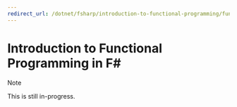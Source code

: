 ```yaml
---
redirect_url: /dotnet/fsharp/introduction-to-functional-programming/functions-as-first-class-values
---
```


# Introduction to Functional Programming in F# #

> [!NOTE]
> This is still in-progress.